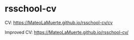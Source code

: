 # rsschool-cv

CV: https://MateoLaMuerte.github.io/rsschool-cv/cv

Improved CV: https://MateoLaMuerte.github.io/rsschool-cv/
